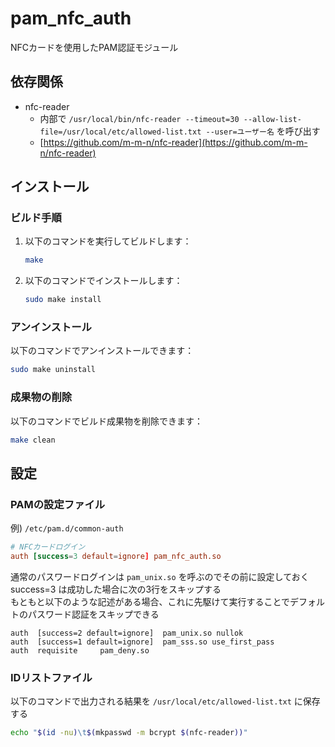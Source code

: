 # pam_nfc_auth

NFCカードを使用したPAM認証モジュール

## 依存関係

- nfc-reader
  - 内部で `/usr/local/bin/nfc-reader --timeout=30 --allow-list-file=/usr/local/etc/allowed-list.txt --user=ユーザー名` を呼び出す
  - [https://github.com/m-m-n/nfc-reader](https://github.com/m-m-n/nfc-reader)

## インストール

### ビルド手順

1. 以下のコマンドを実行してビルドします：

   ```bash
   make
   ```

2. 以下のコマンドでインストールします：

   ```bash
   sudo make install
   ```

### アンインストール

以下のコマンドでアンインストールできます：

```bash
sudo make uninstall
```

### 成果物の削除

以下のコマンドでビルド成果物を削除できます：

```bash
make clean
```

## 設定

### PAMの設定ファイル

例) `/etc/pam.d/common-auth`

```conf
# NFCカードログイン
auth [success=3 default=ignore] pam_nfc_auth.so
```

通常のパスワードログインは `pam_unix.so` を呼ぶのでその前に設定しておく  
success=3 は成功した場合に次の3行をスキップする  
もともと以下のような記述がある場合、これに先駆けて実行することでデフォルトのパスワード認証をスキップできる

```
auth  [success=2 default=ignore]  pam_unix.so nullok
auth  [success=1 default=ignore]  pam_sss.so use_first_pass
auth  requisite     pam_deny.so
```

### IDリストファイル

以下のコマンドで出力される結果を `/usr/local/etc/allowed-list.txt` に保存する

```bash
echo "$(id -nu)\t$(mkpasswd -m bcrypt $(nfc-reader))"
```
